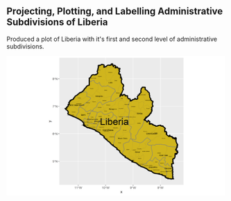 ## Projecting, Plotting, and Labelling Administrative Subdivisions of Liberia

Produced a plot of Liberia with it's first and second level of administrative subdivisions.

![](Liberia.png)
